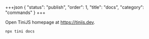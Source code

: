 +++json
{
  "status": "publish",
  "order": 1,
  "title": "docs",
  "category": "commands"
}
+++

Open TiniJS homepage at <https://tinijs.dev>.

```bash
npx tini docs 
```
